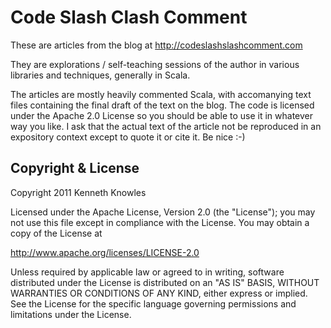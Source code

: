 Code Slash Clash Comment
========================

These are articles from the blog at http://codeslashslashcomment.com 

They are explorations / self-teaching sessions of the author in various
libraries and techniques, generally in Scala.

The articles are mostly heavily commented Scala, with accomanying
text files containing the final draft of the text on the blog.
The code is licensed under the Apache 2.0 License so you should be able to use
it in whatever way you like. I ask that the actual text of the article not be
reproduced in an expository context except to quote it or cite it. Be nice :-)

Copyright & License
-------------------
Copyright 2011 Kenneth Knowles

Licensed under the Apache License, Version 2.0 (the "License"); you may not use
this file except in compliance with the License. You may obtain a copy of the
License at

http://www.apache.org/licenses/LICENSE-2.0

Unless required by applicable law or agreed to in writing, software distributed
under the License is distributed on an "AS IS" BASIS, WITHOUT WARRANTIES OR
CONDITIONS OF ANY KIND, either express or implied. See the License for the
specific language governing permissions and limitations under the License.
